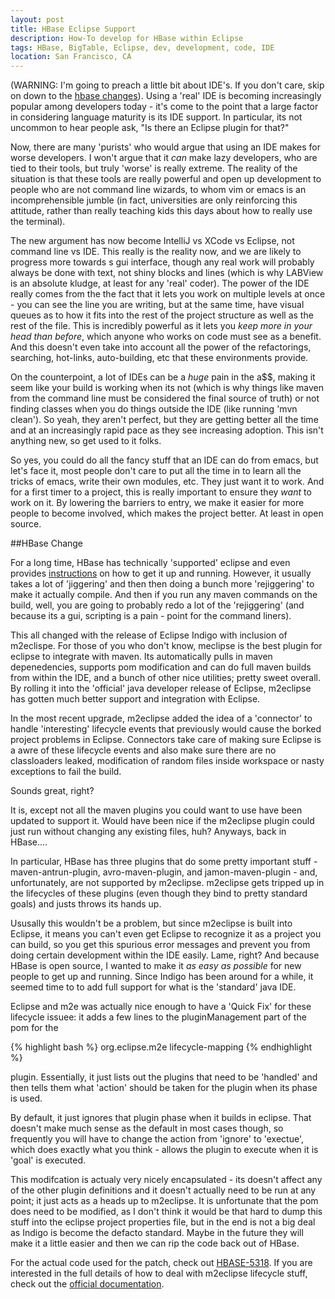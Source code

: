 ```yaml
---
layout: post
title: HBase Eclipse Support
description: How-To develop for HBase within Eclipse
tags: HBase, BigTable, Eclipse, dev, development, code, IDE
location: San Francisco, CA
---
```

(WARNING: I'm going to preach a little bit about IDE's. If you don't care, skip on down to the <a href="#hbase">hbase changes</a>).
Using a 'real' IDE is becoming increasingly popular among developers today - it's come to the point that a large factor in considering language maturity is its IDE support. In particular, its not uncommon to hear people ask, "Is there an Eclipse plugin for that?" 

Now, there are many 'purists' who would argue that using an IDE makes for worse developers. I won't argue that it _can_ make lazy developers, who are tied to their tools, but truly 'worse' is really extreme. The reality of the situation is that these tools are really powerful and open up development to people who are not command line wizards, to whom vim or emacs is an incomprehensible jumble (in fact, universities are only reinforcing this attitude, rather than really teaching kids this days about how to really use the terminal). 

The new argument has now become IntelliJ vs XCode vs Eclipse, not command line vs IDE. This really is the reality now, and we are likely to progress more towards s gui interface, though any real work will probably always be done with text, not shiny blocks and lines (which is why LABView is an absolute kludge, at least for any 'real' coder). The power of the IDE really comes from the the fact that it lets you work on multiple levels at once - you can see the line you are writing, but at the same time, have visual queues as to how it fits into the rest of the project structure as well as the rest of the file. This is incredibly powerful as it lets you *keep more in your head than before*, which anyone who works on code must see as a benefit. And this doesn't even take into account all the power of the refactorings, searching, hot-links, auto-building, etc that these environments provide. 

On the counterpoint, a lot of IDEs can be a _huge_ pain in the a$$, making it seem like your build is working when its not (which is why things like maven from the command line must be considered the final source of truth) or not finding classes when you do things outside the IDE (like running 'mvn clean'). So yeah, they aren't perfect, but they are getting better all the time and at an increasingly rapid pace as they see increasing adoption. This isn't anything new, so get used to it folks. 

So yes, you could do all the fancy stuff that an IDE can do from emacs, but let's face it, most people don't care to put all the time in to learn all the tricks of emacs, write their own modules, etc. They just want it to work. And for a first timer to a project, this is really important to ensure they _want_ to work on it. By lowering the barriers to entry, we make it easier for more people to become involved, which makes the project better. At least in open source.

##<a name="hbase">HBase Change</a> 

For a long time, HBase has technically 'supported' eclipse and even provides [instructions] on how to get it up and running. However, it usually takes a lot of 'jiggering' and then then doing a bunch more 'rejiggering' to make it actually compile. And then if you run any maven commands on the build, well, you are going to probably redo a lot of the 'rejiggering' (and because its a gui, scripting is a pain - point for the command liners).

This all changed with the release of Eclipse Indigo with inclusion of m2eclispe. For those of you who don't know, meclipse is the best plugin for eclipse to integrate with maven. Its automatically pulls in maven depenedencies, supports pom modification and can do full maven builds from within the IDE, and a bunch of other nice utilities; pretty sweet overall. By rolling it into the 'official' java developer release of Eclipse, m2eclipse has gotten much better support and integration with Eclipse. 

In the most recent upgrade, m2eclipse added the idea of a 'connector' to handle 'interesting' lifecycle events that previously would cause the borked project problems in Eclipse. Connectors take care of making sure Eclipse is a awre of these lifecycle events and also make sure there are no classloaders leaked, modification of random files inside workspace or nasty exceptions to fail the build. 

Sounds great, right?

It is, except not all the maven plugins you could want to use have been updated to support it. Would have been nice if the m2eclipse plugin could just run without changing any existing files, huh? Anyways, back in HBase....

In particular, HBase has three plugins that do some pretty important stuff - maven-antrun-plugin, avro-maven-plugin, and jamon-maven-plugin  - and, unfortunately, are not supported by m2eclipse. m2eclipse gets tripped up in the lifecycles of these plugins (even though they bind to pretty standard goals) and justs throws its hands up.

Ususally this wouldn't be a problem, but since m2eclipse is built into Eclipse, it means you can't even get Eclipse to recognize it as a project you can build, so you get this spurious error messages and prevent you from doing certain development within the IDE easily. Lame, right? And because HBase is open source, I wanted to make it _as easy as possible_ for new people to get up and running. Since Indigo has been around for a while, it seemed time to to add full support for what is the 'standard' java IDE.

Eclipse and m2e was actually nice enough to have a 'Quick Fix' for these lifecycle issuee: it adds a few lines to the pluginManagement part of the pom for the

{% highlight bash %}
	<groupId>org.eclipse.m2e</groupId>
	<artifactId>lifecycle-mapping</artifactId>
{% endhighlight %}

plugin. Essentially, it just lists out the plugins that need to be 'handled' and then tells them what 'action' should be taken for the plugin when its phase is used. 

By default, it just ignores that plugin phase when it builds in eclipse. That doesn't make much sense as the default in most cases though, so frequently you will have to change the action from 'ignore' to 'exectue', which does exactly what you think - allows the plugin to execute when it is 'goal' is executed.

This modifcation is actualy very nicely encapsulated - its doesn't affect any of the other plugin definitions and it doesn't actually need to be run at any point; it just acts as a heads up to m2eclipse. It is unfortunate that the pom does need to be modified, as I don't think it would be that hard to dump this stuff into the eclipse project properties file, but in the end is not a big deal as Indigo is become the defacto standard.  Maybe in the future they will make it a little easier and then we can rip the code back out of HBase.

For the actual code used for the patch, check out [HBASE-5318]. If you are interested in the full details of how to deal with m2eclipse lifecycle stuff, check out the [official documentation].

[instructions]: http://hbase.apache.org/book.html#eclipse
[official documentation]: http://wiki.eclipse.org/M2E_plugin_execution_not_covered
[HBASE-5318]: https://issues.apache.org/jira/browse/HBASE-5318

